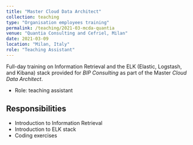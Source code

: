 ```yaml
---
title: "Master Cloud Data Architect"
collection: teaching
type: "Organisation employees training"
permalink: /teaching/2021-03-mcda-quantia
venue: "Quantia Consulting and Cefriel, Milan"
date: 2021-03-09
location: "Milan, Italy"
role: "Teaching Assistant"
---
```


Full-day training on Information Retrieval and the ELK (Elastic, Logstash, and Kibana) stack provided for *BIP Consulting* as part of the Master *Cloud Data Architect*.

- Role: teaching assistant

Responsibilities
------
- Introduction to Information Retrieval
- Introduction to ELK stack
- Coding exercises